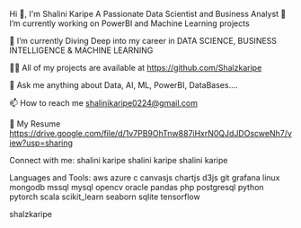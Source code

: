 Hi 👋, I'm Shalini Karipe
A Passionate Data Scientist and Business Analyst
🔭 I’m currently working on PowerBI and Machine Learning projects

🌱 I’m currently Diving Deep into my career in DATA SCIENCE, BUSINESS INTELLIGENCE & MACHINE LEARNING

👨‍💻 All of my projects are available at https://github.com/Shalzkaripe

💬 Ask me anything about Data, AI, ML, PowerBI, DataBases....

📫 How to reach me shalinikaripe0224@gmail.com

📄 My Resume https://drive.google.com/file/d/1v7PB9OhTnw887iHxrN0QJdJDOscweNh7/view?usp=sharing

Connect with me:
shalini karipe shalini karipe shalini karipe

Languages and Tools:
aws azure c canvasjs chartjs d3js git grafana linux mongodb mssql mysql opencv oracle pandas php postgresql python pytorch scala scikit_learn seaborn sqlite tensorflow

shalzkaripe
